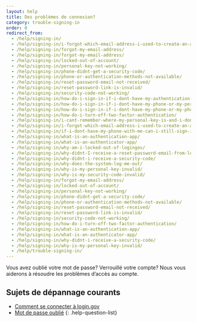 ```yaml
---
layout: help
title: Des problèmes de connexion?
category: trouble-signing-in
order: 0
redirect_from:
  - /help/signing-in/
  - /help/signing-in/i-forgot-which-email-address-i-used-to-create-an-account/
  - /help/signing-in/forgot-my-email-address/
  - /help/signing-in/forgot-my-email-address/
  - /help/signing-in/locked-out-of-account/
  - /help/signing-in/personal-key-not-working/
  - /help/signing-in/phone-didnt-get-a-security-code/
  - /help/signing-in/phone-or-authentication-methods-not-available/
  - /help/signing-in/reset-password-email-not-received/
  - /help/signing-in/reset-password-link-is-invalid/
  - /help/signing-in/security-code-not-working/
  - /help/signing-in/how-do-i-sign-in-if-i-dont-have-my-authentication-methods/
  - /help/signing-in/how-do-i-sign-in-if-i-dont-have-my-phone-or-my-personal-key/
  - /help/signing-in/how-do-i-sign-in-if-i-dont-have-my-phone-or-my-phone-number-has-changed/
  - /help/signing-in/how-do-i-turn-off-two-factor-authentication/
  - /help/signing-in/i-cant-remember-where-my-personal-key-is-and-i-dont-have-my-phone-with-me/
  - /help/signing-in/i-forgot-which-email-address-i-used-to-create-an-account/
  - /help/signing-in/if-i-dont-have-my-phone-with-me-can-i-still-sign-in/
  - /help/signing-in/what-is-an-authentication-app/
  - /help/signing-in/what-is-an-authenticator-app/
  - /help/signing-in/why-am-i-locked-out-of-logingov/
  - /help/signing-in/why-didnt-I-receive-a-reset-password-email-from-logingov/
  - /help/signing-in/why-didnt-i-receive-a-security-code/
  - /help/signing-in/why-does-the-system-log-me-out/
  - /help/signing-in/why-is-my-personal-key-invalid/
  - /help/signing-in/why-is-my-security-code-invalid/
  - /help/signing-in/forgot-my-email-address/
  - /help/signing-in/locked-out-of-account/
  - /help/signing-in/personal-key-not-working/
  - /help/signing-in/phone-didnt-get-a-security-code/
  - /help/signing-in/phone-or-authentication-methods-not-available/
  - /help/signing-in/reset-password-email-not-received/
  - /help/signing-in/reset-password-link-is-invalid/
  - /help/signing-in/security-code-not-working/
  - /help/signing-in/how-do-i-turn-off-two-factor-authentication/
  - /help/signing-in/what-is-an-authentication-app/
  - /help/signing-in/what-is-an-authenticator-app/
  - /help/signing-in/why-didnt-i-receive-a-security-code/
  - /help/signing-in/why-is-my-personal-key-invalid/
  - /help/trouble-signing-in/
---
```


Vous avez oublié votre mot de passe? Verrouillé votre compte? Nous vous aiderons à résoudre les problèmes d’accès au compte.

## Sujets de dépannage courants

* [Comment se connecter à login.gov](site.baseurl/help/trouble-signing-in/how-to-sign-in)
* [Mot de passe oublié](site.baseurl/help/trouble-signing-in/forgot-your-password)
{: .help-question-list}
